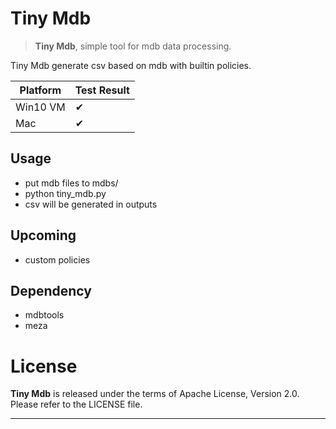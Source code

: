 # Tiny Mdb
> **Tiny Mdb**, simple tool for mdb data processing.

Tiny Mdb generate csv based on mdb with builtin policies.

| Platform                       | Test Result |
| ------------------------------ | ----------- |
| Win10 VM                       | ✔           |
| Mac                            | ✔           |

## Usage

- put mdb files to mdbs/
- python tiny_mdb.py
- csv will be generated in outputs

## Upcoming

-  custom policies

## Dependency

- mdbtools
- meza

# License

**Tiny Mdb** is released under the terms of Apache License, Version 2.0. Please refer to the LICENSE file.

- - -
